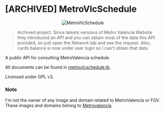 # [ARCHIVED] MetroVlcSchedule

<div align="center">
  <img src="https://github.com/legomolina/MetroVlcSchedule/blob/master/art/metrovlc_schedule_icon_192.png?raw=true" alt="MetroVlcSchedule">
</div>

> Archived project. Since latests versions of Metro Valencia Website they introduced an _API_ and you can obtain most of the data this API provided, so just open the Network tab and see the request. Also, cards balance is now under user login so I can't obtain that data.

A public API for consulting MetroValencia schedule.

All documents can be found in [metrovlcschedule.tk](http://metrovlcschedule.tk/).

Licensed under GPL v3.

### Note
I'm not the owner of any image and domain related to MetroValencia or FGV. These images and domains belong to 
[Metrovalencia](http://metrovalencia.es).

